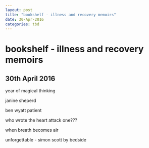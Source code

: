 ```yaml
---
layout: post
title: "bookshelf - illness and recovery memoirs"
date: 30-Apr-2016
categories: tbd
---
```


# bookshelf - illness and recovery memoirs

## 30th April 2016

year of magical thinking

janine sheperd

ben wyatt patient

who wrote the heart attack one???

when breath becomes air

unforgettable - simon scott by bedside
